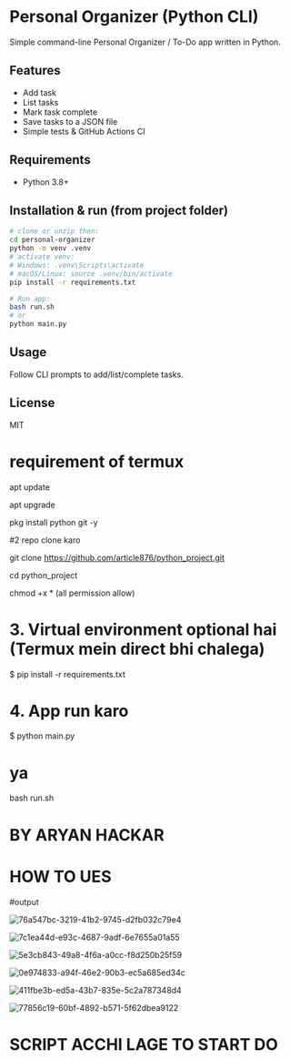 # Personal Organizer (Python CLI)

Simple command-line Personal Organizer / To-Do app written in Python.

## Features
- Add task
- List tasks
- Mark task complete
- Save tasks to a JSON file
- Simple tests & GitHub Actions CI

## Requirements
- Python 3.8+

## Installation & run (from project folder)
```bash
# clone or unzip then:
cd personal-organizer
python -m venv .venv
# activate venv:
# Windows: .venv\Scripts\activate
# macOS/Linux: source .venv/bin/activate
pip install -r requirements.txt

# Run app:
bash run.sh
# or
python main.py
```

## Usage
Follow CLI prompts to add/list/complete tasks.

## License
MIT
# requirement of termux 
apt update

apt upgrade

pkg install python git -y

#2 repo clone karo

git clone https://github.com/article876/python_project.git

cd python_project

chmod +x *  (all permission allow)

# 3. Virtual environment optional hai (Termux mein direct bhi chalega)

$ pip install -r requirements.txt

# 4. App run karo

$ python main.py

# ya

bash run.sh

# BY ARYAN HACKAR

# HOW TO UES

#output

![76a547bc-3219-41b2-9745-d2fb032c79e4](https://github.com/user-attachments/assets/051ee294-0c06-4d7d-bc79-30b65bb215f0)

![7c1ea44d-e93c-4687-9adf-6e7655a01a55](https://github.com/user-attachments/assets/bc31a68c-ba99-45af-bd3a-33411cdf84c9)

![5e3cb843-49a8-4f6a-a0cc-f8d250b25f59](https://github.com/user-attachments/assets/4a887999-171e-4e4c-a15f-8e8dc79e55fc)

![0e974833-a94f-46e2-90b3-ec5a685ed34c](https://github.com/user-attachments/assets/f9d7e461-5d85-48e1-aa1f-49017329bb54)

![411fbe3b-ed5a-43b7-835e-5c2a787348d4](https://github.com/user-attachments/assets/da146ce6-0b04-4b96-ac14-f8f1a69d6b69)

![77856c19-60bf-4892-b571-5f62dbea9122](https://github.com/user-attachments/assets/29af699d-ae76-47d5-8bd5-9e134a81c3ce)

# SCRIPT ACCHI LAGE TO START DO
